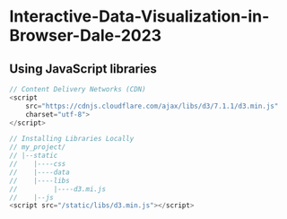 # Interactive-Data-Visualization-in-Browser-Dale-2023

## Using JavaScript libraries
```javascript
// Content Delivery Networks (CDN)
<script
    src="https://cdnjs.cloudflare.com/ajax/libs/d3/7.1.1/d3.min.js"
    charset="utf-8">
</script>

// Installing Libraries Locally
// my_project/
// |--static
//    |----css
//    |----data
//    |----libs
//         |----d3.mi.js
//    |--js
<script src="/static/libs/d3.min.js"></script>
```